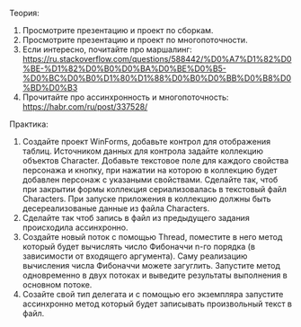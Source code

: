 Теория:
1. Просмотрите презентацию и проект по сборкам.
2. Просмотрите презентацию и проект по многопоточности.
3. Если интересно, почитайте про маршалинг: https://ru.stackoverflow.com/questions/588442/%D0%A7%D1%82%D0%BE-%D1%82%D0%B0%D0%BA%D0%BE%D0%B5-%D0%BC%D0%B0%D1%80%D1%88%D0%B0%D0%BB%D0%B8%D0%BD%D0%B3
4. Прочитайте про ассинхронность и многопоточность: https://habr.com/ru/post/337528/

Практика:
1. Создайте проект WinForms, добавьте контрол для отображения таблиц. Источником данных для контрола задайте коллекцию объектов Character. Добавьте текстовое поле для каждого свойства персонажа и кнопку, при нажатии на которою в коллекцию будет добавлен персонаж с указаными свойствами. Сделайте так, чтоб при закрытии формы коллекция сериализовалась в текстовый файл Characters. При запуске приложения в коллекцию должны быть десереализованые данные из файла Characters.
2. Сделайте так чтоб запись в файл из предыдущего задания происходила ассинхронно.
3. Создайте новый поток с помощью Thread, поместите в него метод который будет вычислять число Фибоначчи n-го порядка (в зависимости от входящего аргумента). Саму реализацию вычисления числа Фибоначчи можете загуглить. Запустите метод одновременно в двух потоках и выведите результаты выполнения в основном потоке.
4. Созайте свой тип делегата и с помощью его экземпляра запустите ассинхронно метод который будет записывать произвольный текст в файл.